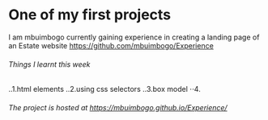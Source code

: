 # One of my first projects

I am mbuimbogo currently gaining experience in creating a landing page of an Estate website
https://github.com/mbuimbogo/Experience

###### Things I learnt this week
..1.html elements
..2.using css selectors
..3.box model
⋅⋅4.

###### The project is hosted at https://mbuimbogo.github.io/Experience/
